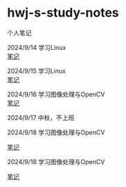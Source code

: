 # hwj-s-study-notes
个人笔记

2024/9/14 学习Linux     
[笔记](https://intronrewrite.github.io/hwj-s-study-notes/Linux学习笔记/index.html)

2024/9/15 学习Linux     
[笔记](https://intronrewrite.github.io/hwj-s-study-notes/Linux学习笔记/index.html)

2024/9/16 学习图像处理与OpenCV     
[笔记](https://intronrewrite.github.io/hwj-s-study-notes/Opencv学习笔记/index.html)

2024/9/17 中秋，不上班

2024/9/18 学习图像处理与OpenCV    

[笔记](https://intronrewrite.github.io/hwj-s-study-notes/Opencv学习笔记/index.html)

2024/9/18 学习图像处理与OpenCV    

[笔记](https://intronrewrite.github.io/hwj-s-study-notes/Opencv学习笔记/index.html)
